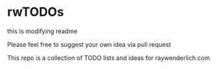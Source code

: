 # rwTODOs
this is modifying readme

Please feel free to suggest your own idea via pull request

This repo is a collection of TODO lists and ideas for raywenderlich.com
